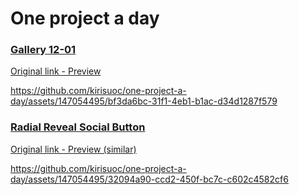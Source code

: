 <h1>One project a day</h1>

<h3><a href="https://github.com/kirisuoc/one-project-a-day/tree/main/gallery%2012-01">Gallery 12-01 </a></h3>
<a href="https://www.instagram.com/p/C1_zzlzt0sS/?img_index=2">Original link - Preview</a>

https://github.com/kirisuoc/one-project-a-day/assets/147054495/bf3da6bc-31f1-4eb1-b1ac-d34d1287f579


<h3><a href="https://github.com/kirisuoc/one-project-a-day/tree/main/Radial%20Reveal%20Social%20Button">Radial Reveal Social Button</a></h3>
<a href="https://www.instagram.com/p/C2kR-FnPGme/?img_index=2">Original link - Preview (similar)</a>

https://github.com/kirisuoc/one-project-a-day/assets/147054495/32094a90-ccd2-450f-bc7c-c602c4582cf6

